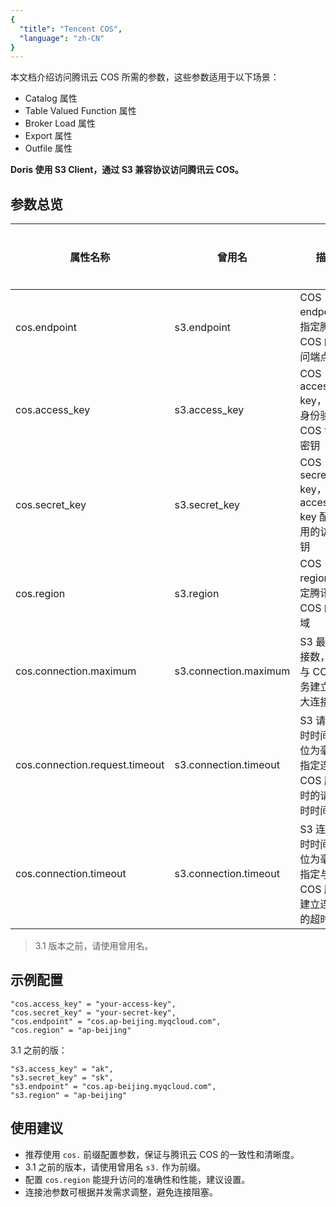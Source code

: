 ```yaml
---
{
  "title": "Tencent COS",
  "language": "zh-CN"
}
---
```


本文档介绍访问腾讯云 COS 所需的参数，这些参数适用于以下场景：

- Catalog 属性
- Table Valued Function 属性
- Broker Load 属性
- Export 属性
- Outfile 属性

**Doris 使用 S3 Client，通过 S3 兼容协议访问腾讯云 COS。**

## 参数总览

| 属性名称                       | 曾用名                   | 描述                                                     | 默认值 | 是否必须 |
| ------------------------------ | ------------------------ | -------------------------------------------------------- | ------ | -------- |
| cos.endpoint                   | s3.endpoint              | COS endpoint，指定腾讯云 COS 的访问端点                  |        | 是       |
| cos.access_key                 | s3.access_key            | COS access key，用于身份验证的 COS 访问密钥              |        | 是       |
| cos.secret_key                 | s3.secret_key            | COS secret key，与 access key 配合使用的访问密钥         |        | 是       |
| cos.region                     | s3.region                | COS region，指定腾讯云 COS 的区域                        |        | 否       |
| cos.connection.maximum         | s3.connection.maximum    | S3 最大连接数，指定与 COS 服务建立的最大连接数            | 50     | 否       |
| cos.connection.request.timeout | s3.connection.timeout    | S3 请求超时时间，单位为毫秒，指定连接 COS 服务时的请求超时时间 | 3000   | 否       |
| cos.connection.timeout         | s3.connection.timeout    | S3 连接超时时间，单位为毫秒，指定与 COS 服务建立连接时的超时时间 | 1000   | 否       | 

> 3.1 版本之前，请使用曾用名。

## 示例配置

```properties
"cos.access_key" = "your-access-key",
"cos.secret_key" = "your-secret-key",
"cos.endpoint" = "cos.ap-beijing.myqcloud.com",
"cos.region" = "ap-beijing"
```

3.1 之前的版：

```properties
"s3.access_key" = "ak",
"s3.secret_key" = "sk",
"s3.endpoint" = "cos.ap-beijing.myqcloud.com",
"s3.region" = "ap-beijing"
```

## 使用建议

* 推荐使用 `cos.` 前缀配置参数，保证与腾讯云 COS 的一致性和清晰度。
* 3.1 之前的版本，请使用曾用名 `s3.` 作为前缀。
* 配置 `cos.region` 能提升访问的准确性和性能，建议设置。
* 连接池参数可根据并发需求调整，避免连接阻塞。
